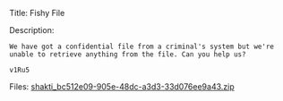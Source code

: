 Title: Fishy File

Description:
```
We have got a confidential file from a criminal's system but we're unable to retrieve anything from the file. Can you help us?

v1Ru5
```

Files: [shakti_bc512e09-905e-48dc-a3d3-33d076ee9a43.zip](https://github.com/Coder-Here/ShaktiCTF/blob/main/Forensics/Fishy%20File/shakti_bc512e09-905e-48dc-a3d3-33d076ee9a43.zip)
